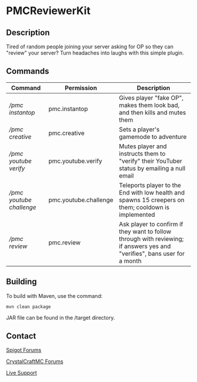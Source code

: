 # PMCReviewerKit

## Description
Tired of random people joining your server asking for OP so they can "review" your server? Turn headaches into laughs with this simple plugin.

## Commands
| Command  | Permission | Description |
| ------------- | ------------- | ------------- |
| */pmc instantop* | pmc.instantop | Gives player "fake OP", makes them look bad, and then kills and mutes them |
| */pmc creative* | pmc.creative | Sets a player's gamemode to adventure |
| */pmc youtube verify* | pmc.youtube.verify | Mutes player and instructs them to "verify" their YouTuber status by emailing a null email |
| */pmc youtube challenge* | pmc.youtube.challenge | Teleports player to the End with low health and spawns 15 creepers on them; cooldown is implemented |
| */pmc review* | pmc.review | Ask player to confirm if they want to follow through with reviewing; if answers yes and "verifies", bans user for a month |

## Building
To build with Maven, use the command:
```
mvn clean package
```

JAR file can be found in the /target directory.

## Contact
[Spigot Forums](www.spigotmc.org/conversations/add?to=jflory7)

[CrystalCraftMC Forums](http://crystalcraftmc.com)

[Live Support](http://irc.spi.gt/iris/?channels=j)